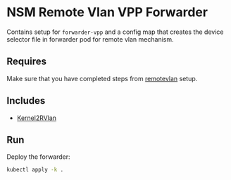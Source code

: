 # NSM Remote Vlan VPP Forwarder

Contains setup for `forwarder-vpp` and a config map that creates the device selector file in forwarder pod for remote vlan mechanism.

## Requires

Make sure that you have completed steps from [remotevlan](../../remotevlan) setup.

## Includes

- [Kernel2RVlan](../../use-cases/Kernel2RVlan)

## Run

Deploy the forwarder:

```bash
kubectl apply -k .
```
